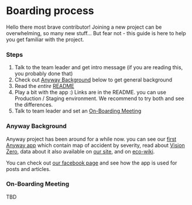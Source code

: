 # Boarding process

Hello there most brave contributor!
Joining a new project can be overwhelming, so many new stuff...
But fear not - this guide is here to help you get familiar with the project.

### Steps
1. Talk to the team leader and get intro message (if you are reading this, you probably done that)
1. Check out [Anyway Background](#anyway-bg) below to get general background
1. Read the *entire* [README](https://github.com/hasadna/anyway-newsflash-infographics/blob/dev/README.md)
1. Play a bit with the app :) Links are in the README. you can use Production / Staging environment. We recommend to try both and see the differences.
1. Talk to team leader and set an [On-Boarding Meeting](#onboard)

### Anyway Background <a id="anyway-bg"></a>
Anyway project has been around for a while now. you can see our [first Anyway app](https://www.anyway.co.il/) which contain map of accident by severity, read about [Vision Zero](https://visionzeronetwork.org/about/what-is-vision-zero/), data about it also available on [our site](https://reports.anyway.co.il/accidents_around_schools#visionZeroSection), and on [eco-wiki](https://ecowiki.org.il/wiki/%D7%97%D7%96%D7%95%D7%9F_%D7%90%D7%A4%D7%A1_%D7%94%D7%A8%D7%95%D7%92%D7%99%D7%9D_%D7%91%D7%AA%D7%90%D7%95%D7%A0%D7%95%D7%AA_%D7%93%D7%A8%D7%9B%D7%99%D7%9D).

You can check out [our facebook page](https://www.facebook.com/anywayisrael) and see how the app is used for posts and articles.

### On-Boarding Meeting <a id="onboard"></a>
TBD
